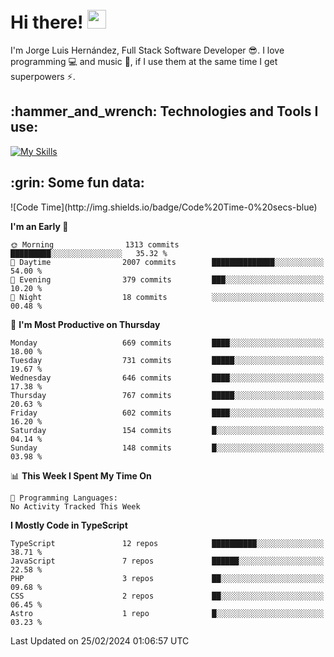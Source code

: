 <h1 align="left">
 <abc>
  <br>Hi there! <img src="https://user-images.githubusercontent.com/42378118/110234147-e3259600-7f4e-11eb-95be-0c4047144dea.gif" width="30"><br>
 </abc>
</h1>

I'm Jorge Luis Hernández, Full Stack Software Developer :sunglasses:. I love programming :computer: and music :musical_score:, if I use them at the same time I get superpowers :zap:. 


<h2 align="left">:hammer_and_wrench: Technologies and Tools I use:</h2>

[![My Skills](https://skillicons.dev/icons?i=js,ts,html,css,py,vue,react,next,nest,postgres,mysql)](https://skillicons.dev)

<h2 align="left">:grin: Some fun data:</h2>
<!--START_SECTION:waka-->
![Code Time](http://img.shields.io/badge/Code%20Time-0%20secs-blue)

**I'm an Early 🐤** 

```text
🌞 Morning                1313 commits        █████████░░░░░░░░░░░░░░░░   35.32 % 
🌆 Daytime                2007 commits        ██████████████░░░░░░░░░░░   54.00 % 
🌃 Evening                379 commits         ███░░░░░░░░░░░░░░░░░░░░░░   10.20 % 
🌙 Night                  18 commits          ░░░░░░░░░░░░░░░░░░░░░░░░░   00.48 % 
```
📅 **I'm Most Productive on Thursday** 

```text
Monday                   669 commits         ████░░░░░░░░░░░░░░░░░░░░░   18.00 % 
Tuesday                  731 commits         █████░░░░░░░░░░░░░░░░░░░░   19.67 % 
Wednesday                646 commits         ████░░░░░░░░░░░░░░░░░░░░░   17.38 % 
Thursday                 767 commits         █████░░░░░░░░░░░░░░░░░░░░   20.63 % 
Friday                   602 commits         ████░░░░░░░░░░░░░░░░░░░░░   16.20 % 
Saturday                 154 commits         █░░░░░░░░░░░░░░░░░░░░░░░░   04.14 % 
Sunday                   148 commits         █░░░░░░░░░░░░░░░░░░░░░░░░   03.98 % 
```


📊 **This Week I Spent My Time On** 

```text
💬 Programming Languages: 
No Activity Tracked This Week
```

**I Mostly Code in TypeScript** 

```text
TypeScript               12 repos            ██████████░░░░░░░░░░░░░░░   38.71 % 
JavaScript               7 repos             ██████░░░░░░░░░░░░░░░░░░░   22.58 % 
PHP                      3 repos             ██░░░░░░░░░░░░░░░░░░░░░░░   09.68 % 
CSS                      2 repos             ██░░░░░░░░░░░░░░░░░░░░░░░   06.45 % 
Astro                    1 repo              █░░░░░░░░░░░░░░░░░░░░░░░░   03.23 % 
```




 Last Updated on 25/02/2024 01:06:57 UTC
<!--END_SECTION:waka-->
